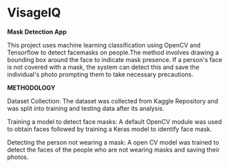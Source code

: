 # VisageIQ
**Mask Detection App**

This project uses machine learning classification using OpenCV and Tensorflow to detect facemasks on people.The method involves drawing a bounding box around the face to indicate mask presence. If a person's face is not covered with a mask, the system can detect this and save the individual's photo prompting them to take necessary precautions.

**METHODOLOGY**

Dataset Collection: The dataset was collected from Kaggle Repository and was split into training and testing data after its analysis.

Training a model to detect face masks: A default OpenCV module was used to obtain faces followed by training a Keras model to identify face mask.

Detecting the person not wearing a mask: A open CV model was trained to detect the faces of the people who are not wearing masks and saving their photos.

